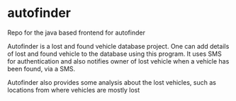 # autofinder
Repo for the java based frontend for autofinder



Autofinder is a lost and found vehicle database project. One can add details of lost and found vehicle to the database using this program.
It uses SMS for authentication and also notifies owner of lost vehicle when a vehicle has been found, via a SMS.

Autofinder also provides some analysis about the lost vehicles, such as locations from where vehicles are mostly lost
